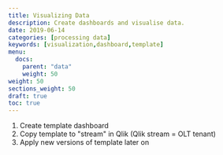 ```yaml
---
title: Visualizing Data
description: Create dashboards and visualise data.
date: 2019-06-14
categories: [processing data]
keywords: [visualization,dashboard,template]
menu:
  docs:
    parent: "data"
    weight: 50
weight: 50
sections_weight: 50
draft: true
toc: true
---
```


<!-- https://lightelligence.atlassian.net/wiki/spaces/OCP/pages/344391854/F-003+Rapid+Dashboarding -->



1. Create template dashboard
2. Copy template to "stream" in Qlik (Qlik stream = OLT tenant)
3. Apply new versions of template  later on